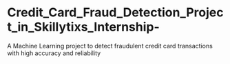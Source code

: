 # Credit_Card_Fraud_Detection_Project_in_Skillytixs_Internship-
A Machine Learning project to detect fraudulent credit card transactions with high accuracy and reliability
